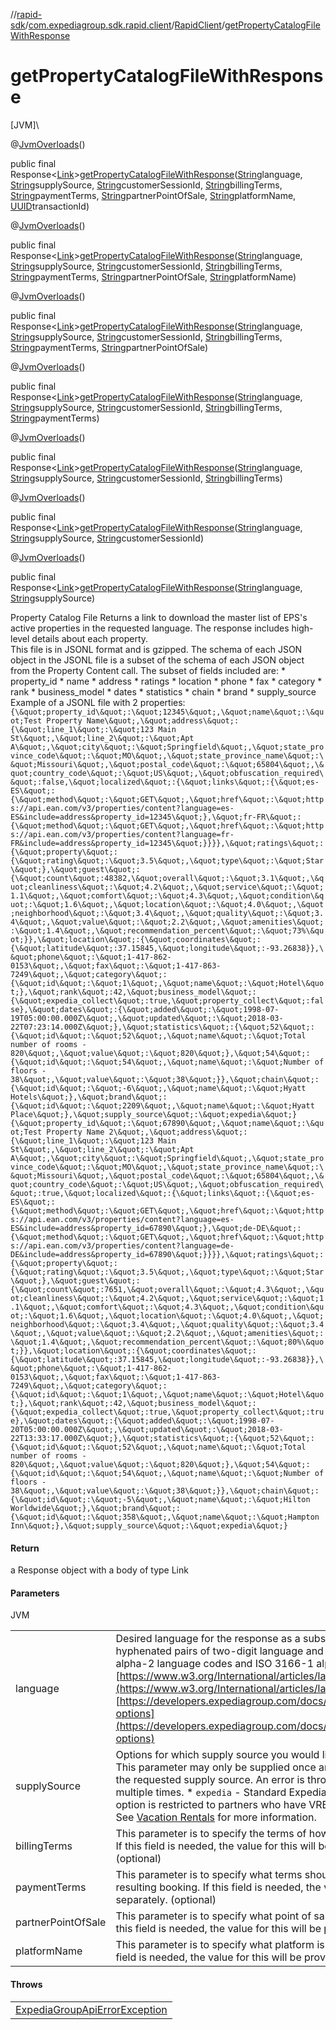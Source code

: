 //[rapid-sdk](../../../index.md)/[com.expediagroup.sdk.rapid.client](../index.md)/[RapidClient](index.md)/[getPropertyCatalogFileWithResponse](get-property-catalog-file-with-response.md)

# getPropertyCatalogFileWithResponse

[JVM]\

@[JvmOverloads](https://kotlinlang.org/api/latest/jvm/stdlib/kotlin.jvm/-jvm-overloads/index.html)()

public final Response&lt;[Link](../../com.expediagroup.sdk.rapid.models/-link/index.md)&gt;[getPropertyCatalogFileWithResponse](get-property-catalog-file-with-response.md)([String](https://docs.oracle.com/javase/8/docs/api/java/lang/String.html)language, [String](https://docs.oracle.com/javase/8/docs/api/java/lang/String.html)supplySource, [String](https://docs.oracle.com/javase/8/docs/api/java/lang/String.html)customerSessionId, [String](https://docs.oracle.com/javase/8/docs/api/java/lang/String.html)billingTerms, [String](https://docs.oracle.com/javase/8/docs/api/java/lang/String.html)paymentTerms, [String](https://docs.oracle.com/javase/8/docs/api/java/lang/String.html)partnerPointOfSale, [String](https://docs.oracle.com/javase/8/docs/api/java/lang/String.html)platformName, [UUID](https://docs.oracle.com/javase/8/docs/api/java/util/UUID.html)transactionId)

@[JvmOverloads](https://kotlinlang.org/api/latest/jvm/stdlib/kotlin.jvm/-jvm-overloads/index.html)()

public final Response&lt;[Link](../../com.expediagroup.sdk.rapid.models/-link/index.md)&gt;[getPropertyCatalogFileWithResponse](get-property-catalog-file-with-response.md)([String](https://docs.oracle.com/javase/8/docs/api/java/lang/String.html)language, [String](https://docs.oracle.com/javase/8/docs/api/java/lang/String.html)supplySource, [String](https://docs.oracle.com/javase/8/docs/api/java/lang/String.html)customerSessionId, [String](https://docs.oracle.com/javase/8/docs/api/java/lang/String.html)billingTerms, [String](https://docs.oracle.com/javase/8/docs/api/java/lang/String.html)paymentTerms, [String](https://docs.oracle.com/javase/8/docs/api/java/lang/String.html)partnerPointOfSale, [String](https://docs.oracle.com/javase/8/docs/api/java/lang/String.html)platformName)

@[JvmOverloads](https://kotlinlang.org/api/latest/jvm/stdlib/kotlin.jvm/-jvm-overloads/index.html)()

public final Response&lt;[Link](../../com.expediagroup.sdk.rapid.models/-link/index.md)&gt;[getPropertyCatalogFileWithResponse](get-property-catalog-file-with-response.md)([String](https://docs.oracle.com/javase/8/docs/api/java/lang/String.html)language, [String](https://docs.oracle.com/javase/8/docs/api/java/lang/String.html)supplySource, [String](https://docs.oracle.com/javase/8/docs/api/java/lang/String.html)customerSessionId, [String](https://docs.oracle.com/javase/8/docs/api/java/lang/String.html)billingTerms, [String](https://docs.oracle.com/javase/8/docs/api/java/lang/String.html)paymentTerms, [String](https://docs.oracle.com/javase/8/docs/api/java/lang/String.html)partnerPointOfSale)

@[JvmOverloads](https://kotlinlang.org/api/latest/jvm/stdlib/kotlin.jvm/-jvm-overloads/index.html)()

public final Response&lt;[Link](../../com.expediagroup.sdk.rapid.models/-link/index.md)&gt;[getPropertyCatalogFileWithResponse](get-property-catalog-file-with-response.md)([String](https://docs.oracle.com/javase/8/docs/api/java/lang/String.html)language, [String](https://docs.oracle.com/javase/8/docs/api/java/lang/String.html)supplySource, [String](https://docs.oracle.com/javase/8/docs/api/java/lang/String.html)customerSessionId, [String](https://docs.oracle.com/javase/8/docs/api/java/lang/String.html)billingTerms, [String](https://docs.oracle.com/javase/8/docs/api/java/lang/String.html)paymentTerms)

@[JvmOverloads](https://kotlinlang.org/api/latest/jvm/stdlib/kotlin.jvm/-jvm-overloads/index.html)()

public final Response&lt;[Link](../../com.expediagroup.sdk.rapid.models/-link/index.md)&gt;[getPropertyCatalogFileWithResponse](get-property-catalog-file-with-response.md)([String](https://docs.oracle.com/javase/8/docs/api/java/lang/String.html)language, [String](https://docs.oracle.com/javase/8/docs/api/java/lang/String.html)supplySource, [String](https://docs.oracle.com/javase/8/docs/api/java/lang/String.html)customerSessionId, [String](https://docs.oracle.com/javase/8/docs/api/java/lang/String.html)billingTerms)

@[JvmOverloads](https://kotlinlang.org/api/latest/jvm/stdlib/kotlin.jvm/-jvm-overloads/index.html)()

public final Response&lt;[Link](../../com.expediagroup.sdk.rapid.models/-link/index.md)&gt;[getPropertyCatalogFileWithResponse](get-property-catalog-file-with-response.md)([String](https://docs.oracle.com/javase/8/docs/api/java/lang/String.html)language, [String](https://docs.oracle.com/javase/8/docs/api/java/lang/String.html)supplySource, [String](https://docs.oracle.com/javase/8/docs/api/java/lang/String.html)customerSessionId)

@[JvmOverloads](https://kotlinlang.org/api/latest/jvm/stdlib/kotlin.jvm/-jvm-overloads/index.html)()

public final Response&lt;[Link](../../com.expediagroup.sdk.rapid.models/-link/index.md)&gt;[getPropertyCatalogFileWithResponse](get-property-catalog-file-with-response.md)([String](https://docs.oracle.com/javase/8/docs/api/java/lang/String.html)language, [String](https://docs.oracle.com/javase/8/docs/api/java/lang/String.html)supplySource)

Property Catalog File Returns a link to download the master list of EPS's active properties in the requested language. The response includes high-level details about each property.  <br>This file is in JSONL format and is gzipped. The schema of each JSON object in the JSONL file is a subset of the schema of each JSON object from the Property Content call. The subset of fields included are:    * property_id   * name   * address   * ratings   * location   * phone   * fax   * category   * rank   * business_model   * dates   * statistics   * chain   * brand   * supply_source  <br>Example of a JSONL file with 2 properties: ``` {\&quot;property_id\&quot;:\&quot;12345\&quot;,\&quot;name\&quot;:\&quot;Test Property Name\&quot;,\&quot;address\&quot;:{\&quot;line_1\&quot;:\&quot;123 Main St\&quot;,\&quot;line_2\&quot;:\&quot;Apt A\&quot;,\&quot;city\&quot;:\&quot;Springfield\&quot;,\&quot;state_province_code\&quot;:\&quot;MO\&quot;,\&quot;state_province_name\&quot;:\&quot;Missouri\&quot;,\&quot;postal_code\&quot;:\&quot;65804\&quot;,\&quot;country_code\&quot;:\&quot;US\&quot;,\&quot;obfuscation_required\&quot;:false,\&quot;localized\&quot;:{\&quot;links\&quot;:{\&quot;es-ES\&quot;:{\&quot;method\&quot;:\&quot;GET\&quot;,\&quot;href\&quot;:\&quot;https://api.ean.com/v3/properties/content?language=es-ES&include=address&property_id=12345\&quot;},\&quot;fr-FR\&quot;:{\&quot;method\&quot;:\&quot;GET\&quot;,\&quot;href\&quot;:\&quot;https://api.ean.com/v3/properties/content?language=fr-FR&include=address&property_id=12345\&quot;}}}},\&quot;ratings\&quot;:{\&quot;property\&quot;:{\&quot;rating\&quot;:\&quot;3.5\&quot;,\&quot;type\&quot;:\&quot;Star\&quot;},\&quot;guest\&quot;:{\&quot;count\&quot;:48382,\&quot;overall\&quot;:\&quot;3.1\&quot;,\&quot;cleanliness\&quot;:\&quot;4.2\&quot;,\&quot;service\&quot;:\&quot;1.1\&quot;,\&quot;comfort\&quot;:\&quot;4.3\&quot;,\&quot;condition\&quot;:\&quot;1.6\&quot;,\&quot;location\&quot;:\&quot;4.0\&quot;,\&quot;neighborhood\&quot;:\&quot;3.4\&quot;,\&quot;quality\&quot;:\&quot;3.4\&quot;,\&quot;value\&quot;:\&quot;2.2\&quot;,\&quot;amenities\&quot;:\&quot;1.4\&quot;,\&quot;recommendation_percent\&quot;:\&quot;73%\&quot;}},\&quot;location\&quot;:{\&quot;coordinates\&quot;:{\&quot;latitude\&quot;:37.15845,\&quot;longitude\&quot;:-93.26838}},\&quot;phone\&quot;:\&quot;1-417-862-0153\&quot;,\&quot;fax\&quot;:\&quot;1-417-863-7249\&quot;,\&quot;category\&quot;:{\&quot;id\&quot;:\&quot;1\&quot;,\&quot;name\&quot;:\&quot;Hotel\&quot;},\&quot;rank\&quot;:42,\&quot;business_model\&quot;:{\&quot;expedia_collect\&quot;:true,\&quot;property_collect\&quot;:false},\&quot;dates\&quot;:{\&quot;added\&quot;:\&quot;1998-07-19T05:00:00.000Z\&quot;,\&quot;updated\&quot;:\&quot;2018-03-22T07:23:14.000Z\&quot;},\&quot;statistics\&quot;:{\&quot;52\&quot;:{\&quot;id\&quot;:\&quot;52\&quot;,\&quot;name\&quot;:\&quot;Total number of rooms - 820\&quot;,\&quot;value\&quot;:\&quot;820\&quot;},\&quot;54\&quot;:{\&quot;id\&quot;:\&quot;54\&quot;,\&quot;name\&quot;:\&quot;Number of floors - 38\&quot;,\&quot;value\&quot;:\&quot;38\&quot;}},\&quot;chain\&quot;:{\&quot;id\&quot;:\&quot;-6\&quot;,\&quot;name\&quot;:\&quot;Hyatt Hotels\&quot;},\&quot;brand\&quot;:{\&quot;id\&quot;:\&quot;2209\&quot;,\&quot;name\&quot;:\&quot;Hyatt Place\&quot;},\&quot;supply_source\&quot;:\&quot;expedia\&quot;} {\&quot;property_id\&quot;:\&quot;67890\&quot;,\&quot;name\&quot;:\&quot;Test Property Name 2\&quot;,\&quot;address\&quot;:{\&quot;line_1\&quot;:\&quot;123 Main St\&quot;,\&quot;line_2\&quot;:\&quot;Apt A\&quot;,\&quot;city\&quot;:\&quot;Springfield\&quot;,\&quot;state_province_code\&quot;:\&quot;MO\&quot;,\&quot;state_province_name\&quot;:\&quot;Missouri\&quot;,\&quot;postal_code\&quot;:\&quot;65804\&quot;,\&quot;country_code\&quot;:\&quot;US\&quot;,\&quot;obfuscation_required\&quot;:true,\&quot;localized\&quot;:{\&quot;links\&quot;:{\&quot;es-ES\&quot;:{\&quot;method\&quot;:\&quot;GET\&quot;,\&quot;href\&quot;:\&quot;https://api.ean.com/v3/properties/content?language=es-ES&include=address&property_id=67890\&quot;},\&quot;de-DE\&quot;:{\&quot;method\&quot;:\&quot;GET\&quot;,\&quot;href\&quot;:\&quot;https://api.ean.com/v3/properties/content?language=de-DE&include=address&property_id=67890\&quot;}}}},\&quot;ratings\&quot;:{\&quot;property\&quot;:{\&quot;rating\&quot;:\&quot;3.5\&quot;,\&quot;type\&quot;:\&quot;Star\&quot;},\&quot;guest\&quot;:{\&quot;count\&quot;:7651,\&quot;overall\&quot;:\&quot;4.3\&quot;,\&quot;cleanliness\&quot;:\&quot;4.2\&quot;,\&quot;service\&quot;:\&quot;1.1\&quot;,\&quot;comfort\&quot;:\&quot;4.3\&quot;,\&quot;condition\&quot;:\&quot;1.6\&quot;,\&quot;location\&quot;:\&quot;4.0\&quot;,\&quot;neighborhood\&quot;:\&quot;3.4\&quot;,\&quot;quality\&quot;:\&quot;3.4\&quot;,\&quot;value\&quot;:\&quot;2.2\&quot;,\&quot;amenities\&quot;:\&quot;1.4\&quot;,\&quot;recommendation_percent\&quot;:\&quot;80%\&quot;}},\&quot;location\&quot;:{\&quot;coordinates\&quot;:{\&quot;latitude\&quot;:37.15845,\&quot;longitude\&quot;:-93.26838}},\&quot;phone\&quot;:\&quot;1-417-862-0153\&quot;,\&quot;fax\&quot;:\&quot;1-417-863-7249\&quot;,\&quot;category\&quot;:{\&quot;id\&quot;:\&quot;1\&quot;,\&quot;name\&quot;:\&quot;Hotel\&quot;},\&quot;rank\&quot;:42,\&quot;business_model\&quot;:{\&quot;expedia_collect\&quot;:true,\&quot;property_collect\&quot;:true},\&quot;dates\&quot;:{\&quot;added\&quot;:\&quot;1998-07-20T05:00:00.000Z\&quot;,\&quot;updated\&quot;:\&quot;2018-03-22T13:33:17.000Z\&quot;},\&quot;statistics\&quot;:{\&quot;52\&quot;:{\&quot;id\&quot;:\&quot;52\&quot;,\&quot;name\&quot;:\&quot;Total number of rooms - 820\&quot;,\&quot;value\&quot;:\&quot;820\&quot;},\&quot;54\&quot;:{\&quot;id\&quot;:\&quot;54\&quot;,\&quot;name\&quot;:\&quot;Number of floors - 38\&quot;,\&quot;value\&quot;:\&quot;38\&quot;}},\&quot;chain\&quot;:{\&quot;id\&quot;:\&quot;-5\&quot;,\&quot;name\&quot;:\&quot;Hilton Worldwide\&quot;},\&quot;brand\&quot;:{\&quot;id\&quot;:\&quot;358\&quot;,\&quot;name\&quot;:\&quot;Hampton Inn\&quot;},\&quot;supply_source\&quot;:\&quot;expedia\&quot;} ```

#### Return

a Response object with a body of type Link

#### Parameters

JVM

| | |
|---|---|
| language | Desired language for the response as a subset of BCP47 format that only uses hyphenated pairs of two-digit language and country codes. Use only ISO 639-1 alpha-2 language codes and ISO 3166-1 alpha-2 country codes. See [https://www.w3.org/International/articles/language-tags/](https://www.w3.org/International/articles/language-tags/)  Language Options: [https://developers.expediagroup.com/docs/rapid/resources/reference/language-options](https://developers.expediagroup.com/docs/rapid/resources/reference/language-options) |
| supplySource | Options for which supply source you would like returned in the content response. This parameter may only be supplied once and will return all properties that match the requested supply source. An error is thrown if the parameter is provided multiple times.   * `expedia` - Standard Expedia supply.   * `vrbo` - VRBO supply - This option is restricted to partners who have VRBO supply enabled for their profile. See [Vacation Rentals](https://developers.expediagroup.com/docs/rapid/lodging/vacation-rentals) for more information. |
| billingTerms | This parameter is to specify the terms of how a resulting booking should be billed. If this field is needed, the value for this will be provided to you separately.  (optional) |
| paymentTerms | This parameter is to specify what terms should be used when being paid for a resulting booking. If this field is needed, the value for this will be provided to you separately.  (optional) |
| partnerPointOfSale | This parameter is to specify what point of sale is being used to shop and book. If this field is needed, the value for this will be provided to you separately.  (optional) |
| platformName | This parameter is to specify what platform is being used to shop and book. If this field is needed, the value for this will be provided to you separately.  (optional) |

#### Throws

| |
|---|
| [ExpediaGroupApiErrorException](../../com.expediagroup.sdk.rapid.models.exception/-expedia-group-api-error-exception/index.md) |
